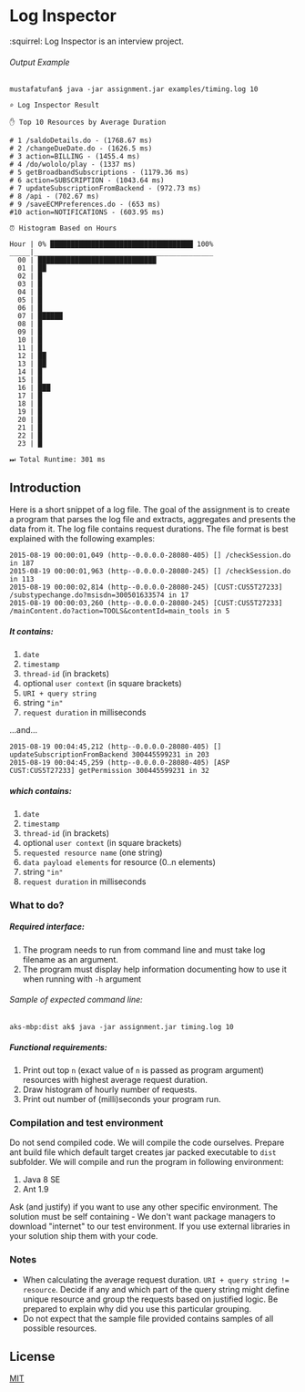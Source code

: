 # Log Inspector
:squirrel: Log Inspector is an interview project.

###### Output Example
```
mustafatufan$ java -jar assignment.jar examples/timing.log 10

⌕ Log Inspector Result

✋ Top 10 Resources by Average Duration

# 1 /saldoDetails.do - (1768.67 ms)
# 2 /changeDueDate.do - (1626.5 ms)
# 3 action=BILLING - (1455.4 ms)
# 4 /do/wololo/play - (1337 ms)
# 5 getBroadbandSubscriptions - (1179.36 ms)
# 6 action=SUBSCRIPTION - (1043.64 ms)
# 7 updateSubscriptionFromBackend - (972.73 ms)
# 8 /api - (702.67 ms)
# 9 /saveECMPreferences.do - (653 ms)
#10 action=NOTIFICATIONS - (603.95 ms)

⏰ Histogram Based on Hours

Hour | 0% ███████████████████████████████████ 100%
_____|____________________________________________
  00 | █████████████████████████████
  01 | ██
  02 | █
  03 | █
  04 | █
  05 | █
  06 | █
  07 | ██████
  08 | █
  09 | █
  10 | █
  11 | █
  12 | ██
  13 | ██
  14 | █
  15 | █
  16 | ███
  17 | █
  18 | █
  19 | █
  20 | █
  21 | █
  22 | █
  23 | █

⏭ Total Runtime: 301 ms
```

## Introduction
Here is a short snippet of a log file. The goal of the assignment is to create a program that parses the log file and extracts, aggregates and presents the data from it. The log file contains request durations. The file format is best explained with the following examples:
```
2015-08-19 00:00:01,049 (http--0.0.0.0-28080-405) [] /checkSession.do in 187
2015-08-19 00:00:01,963 (http--0.0.0.0-28080-245) [] /checkSession.do in 113
2015-08-19 00:00:02,814 (http--0.0.0.0-28080-245) [CUST:CUS5T27233] /substypechange.do?msisdn=300501633574 in 17
2015-08-19 00:00:03,260 (http--0.0.0.0-28080-245) [CUST:CUS5T27233] /mainContent.do?action=TOOLS&contentId=main_tools in 5
```
##### It contains:
1. `date`
2. `timestamp`
3. `thread-id` (in brackets)
4. optional `user context` (in square brackets)
5. `URI + query string`
6. string `"in"`
7. `request duration` in milliseconds

...and...
```
2015-08-19 00:04:45,212 (http--0.0.0.0-28080-405) [] updateSubscriptionFromBackend 300445599231 in 203
2015-08-19 00:04:45,259 (http--0.0.0.0-28080-405) [ASP CUST:CUS5T27233] getPermission 300445599231 in 32
```
##### which contains:
1. `date`
2. `timestamp`
3. `thread-id` (in brackets)
4. optional `user context` (in square brackets)
5. `requested resource name` (one string)
6. `data payload elements` for resource (0..n elements)
7. string `"in"`
8. `request duration` in milliseconds
### What to do?
##### Required interface:
1. The program needs to run from command line and must take log filename as an argument.
2. The program must display help information documenting how to use it when running with `-h` argument 
###### Sample of expected command line:
```
aks-mbp:dist ak$ java -jar assignment.jar timing.log 10
```
##### Functional requirements:
1. Print out top `n` (exact value of `n` is passed as program argument) resources with highest average request duration.
2. Draw histogram of hourly number of requests.
3. Print out number of (milli)seconds your program run.
### Compilation and test environment
Do not send compiled code. We will compile the code ourselves. Prepare ant build file which default target creates jar packed executable to `dist` subfolder. We will compile and run the program in following environment:
1. Java 8 SE
2. Ant 1.9

Ask (and justify) if you want to use any other specific environment. The solution must be self containing - We don't want package managers to download "internet" to our test environment. If you use external libraries in your solution ship them with your code.
### Notes
- When calculating the average request duration. `URI + query string != resource`. Decide if any and which part of the query string might define unique resource and group the requests based on justified logic. Be prepared to explain why did you use this particular grouping.
- Do not expect that the sample file provided contains samples of all possible resources.
## License
[MIT](LICENSE)

